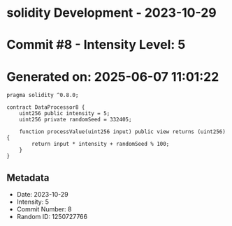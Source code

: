 ﻿# solidity Development - 2023-10-29
# Commit #8 - Intensity Level: 5
# Generated on: 2025-06-07 11:01:22
```solidity
pragma solidity ^0.8.0;

contract DataProcessor8 {
    uint256 public intensity = 5;
    uint256 private randomSeed = 332405;

    function processValue(uint256 input) public view returns (uint256) {
        return input * intensity + randomSeed % 100;
    }
}
```
## Metadata
- Date: 2023-10-29
- Intensity: 5
- Commit Number: 8
- Random ID: 1250727766
